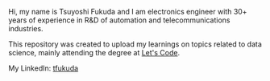 Hi, my name is Tsuyoshi Fukuda and I am electronics engineer with 30+ years of experience in R&D of automation and telecommunications industries.

This repository was created to upload my learnings on topics related to data science, mainly attending the degree at [Let's Code](https://letscode.com.br/).

My LinkedIn: [tfukuda](https://www.linkedin.com/in/tfukuda/)

<!---
tvfukuda/tvfukuda is a ✨ special ✨ repository because its `README.md` (this file) appears on your GitHub profile.
You can click the Preview link to take a look at your changes.
--->
